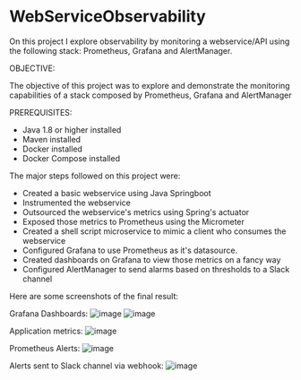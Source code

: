 # WebServiceObservability
On this project I explore observability by monitoring a webservice/API using the following stack: Prometheus, Grafana and AlertManager.

OBJECTIVE:

The objective of this project was to explore and demonstrate the monitoring capabilities of a stack composed by Prometheus, Grafana and AlertManager

PREREQUISITES:

- Java 1.8 or higher installed
- Maven installed
- Docker installed
- Docker Compose installed

The major steps followed on this project were:

- Created a basic webservice using Java Springboot
- Instrumented the webservice
- Outsourced the webservice's metrics using Spring's actuator
- Exposed those metrics to Prometheus using the Micrometer
- Created a shell script microservice to mimic a client who consumes the webservice
- Configured Grafana to use Prometheus as it's datasource.
- Created dashboards on Grafana to view those metrics on a fancy way
- Configured AlertManager to send alarms based on thresholds to a Slack channel


Here are some screenshots of the final result:

Grafana Dashboards:
![image](https://user-images.githubusercontent.com/19196422/228393376-25627b52-1ae1-4d40-87b6-549d48e98415.png)
![image](https://user-images.githubusercontent.com/19196422/228394138-1453d8d4-759a-4b3f-b3a7-256eee7c8f0e.png)

Application metrics:
![image](https://user-images.githubusercontent.com/19196422/228394998-d61d968e-79d8-4fa8-9db4-cf1eaa1557b6.png)

Prometheus Alerts:
![image](https://user-images.githubusercontent.com/19196422/228395271-ca1a7da8-76ad-4ad4-89c2-85bc51a75a1b.png)

Alerts sent to Slack channel via webhook:
![image](https://user-images.githubusercontent.com/19196422/228395567-30312f8c-1417-42bf-887b-39654f4f2deb.png)


